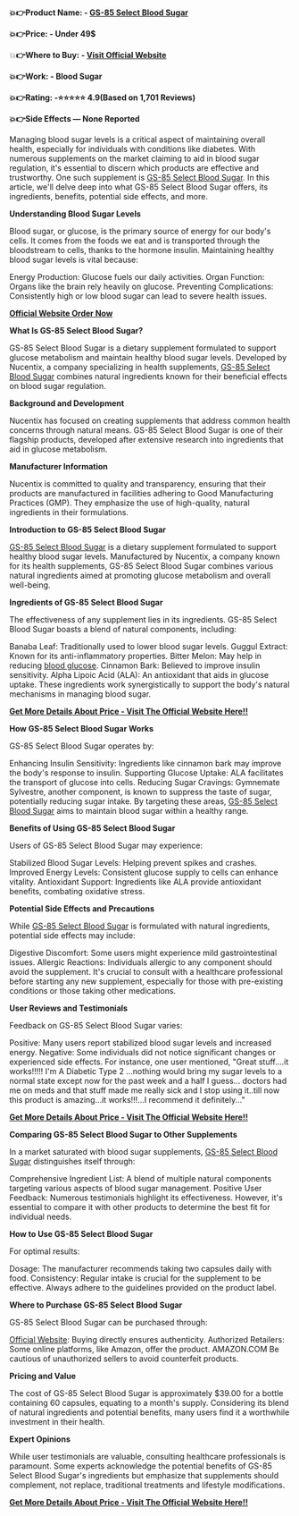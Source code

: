 **💥👉Product Name: - [GS-85 Select Blood Sugar](https://www.policesupplements.com/Recommended-GS-85-Select-Blood-Sugar)**

**💥👉Price: - Under 49$**

💥**👉Where to Buy: - [Visit Official Website](https://www.policesupplements.com/Recommended-GS-85-Select-Blood-Sugar)**

**💥👉Work: - Blood Sugar**

**💥👉Rating: -⭐⭐⭐⭐⭐ 4.9(Based on 1,701 Reviews)**

**💥👉Side Effects — None Reported**

Managing blood sugar levels is a critical aspect of maintaining overall health, especially for individuals with conditions like diabetes. With numerous supplements on the market claiming to aid in blood sugar regulation, it's essential to discern which products are effective and trustworthy. One such supplement is [GS-85 Select Blood Sugar](https://www.facebook.com/GS.85.Select.Blood.Sugar). In this article, we'll delve deep into what GS-85 Select Blood Sugar offers, its ingredients, benefits, potential side effects, and more.

**Understanding Blood Sugar Levels**

Blood sugar, or glucose, is the primary source of energy for our body's cells. It comes from the foods we eat and is transported through the bloodstream to cells, thanks to the hormone insulin. Maintaining healthy blood sugar levels is vital because:

Energy Production: Glucose fuels our daily activities.
Organ Function: Organs like the brain rely heavily on glucose.
Preventing Complications: Consistently high or low blood sugar can lead to severe health issues.

**[Official Website Order Now](https://www.policesupplements.com/Recommended-GS-85-Select-Blood-Sugar)**

**What Is GS-85 Select Blood Sugar?**

GS-85 Select Blood Sugar is a dietary supplement formulated to support glucose metabolism and maintain healthy blood sugar levels. Developed by Nucentix, a company specializing in health supplements, [GS-85 Select Blood Sugar](https://www.facebook.com/GS.85.Select.Blood.Sugar) combines natural ingredients known for their beneficial effects on blood sugar regulation.

**Background and Development**

Nucentix has focused on creating supplements that address common health concerns through natural means. GS-85 Select Blood Sugar is one of their flagship products, developed after extensive research into ingredients that aid in glucose metabolism.

**Manufacturer Information**

Nucentix is committed to quality and transparency, ensuring that their products are manufactured in facilities adhering to Good Manufacturing Practices (GMP). They emphasize the use of high-quality, natural ingredients in their formulations.

**Introduction to GS-85 Select Blood Sugar**

[GS-85 Select Blood Sugar](https://www.facebook.com/GS.85.Select.Blood.Sugar) is a dietary supplement formulated to support healthy blood sugar levels. Manufactured by Nucentix, a company known for its health supplements, GS-85 Select Blood Sugar combines various natural ingredients aimed at promoting glucose metabolism and overall well-being.

**Ingredients of GS-85 Select Blood Sugar**

The effectiveness of any supplement lies in its ingredients. GS-85 Select Blood Sugar boasts a blend of natural components, including:

Banaba Leaf: Traditionally used to lower blood sugar levels.
Guggul Extract: Known for its anti-inflammatory properties.
Bitter Melon: May help in reducing [blood glucose](https://www.policesupplements.com/).
Cinnamon Bark: Believed to improve insulin sensitivity.
Alpha Lipoic Acid (ALA): An antioxidant that aids in glucose uptake.
These ingredients work synergistically to support the body's natural mechanisms in managing blood sugar.

**[Get More Details About Price - Visit The Official Website Here!!](https://www.policesupplements.com/Recommended-GS-85-Select-Blood-Sugar)**

**How GS-85 Select Blood Sugar Works**

GS-85 Select Blood Sugar operates by:

Enhancing Insulin Sensitivity: Ingredients like cinnamon bark may improve the body's response to insulin.
Supporting Glucose Uptake: ALA facilitates the transport of glucose into cells.
Reducing Sugar Cravings: Gymnemate Sylvestre, another component, is known to suppress the taste of sugar, potentially reducing sugar intake.
By targeting these areas, [GS-85 Select Blood Sugar](https://www.facebook.com/groups/gs.85.select.blood.sugar.official/) aims to maintain blood sugar within a healthy range.

**Benefits of Using GS-85 Select Blood Sugar**

Users of GS-85 Select Blood Sugar may experience:

Stabilized Blood Sugar Levels: Helping prevent spikes and crashes.
Improved Energy Levels: Consistent glucose supply to cells can enhance vitality.
Antioxidant Support: Ingredients like ALA provide antioxidant benefits, combating oxidative stress.

**Potential Side Effects and Precautions**

While [GS-85 Select Blood Sugar](https://www.facebook.com/GS.85.Select.Blood.Sugar) is formulated with natural ingredients, potential side effects may include:

Digestive Discomfort: Some users might experience mild gastrointestinal issues.
Allergic Reactions: Individuals allergic to any component should avoid the supplement.
It's crucial to consult with a healthcare professional before starting any new supplement, especially for those with pre-existing conditions or those taking other medications.

**User Reviews and Testimonials**

Feedback on GS-85 Select Blood Sugar varies:

Positive: Many users report stabilized blood sugar levels and increased energy.
Negative: Some individuals did not notice significant changes or experienced side effects.
For instance, one user mentioned, "Great stuff....it works!!!!! I'm A Diabetic Type 2 ...nothing would bring my sugar levels to a normal state except now for the past week and a half I guess... doctors had me on meds and that stuff made me really sick and I stop using it..till now this product is amazing...it works!!!...I recommend it definitely..."

**[Get More Details About Price - Visit The Official Website Here!!](https://www.policesupplements.com/Recommended-GS-85-Select-Blood-Sugar)**

**Comparing GS-85 Select Blood Sugar to Other Supplements**

In a market saturated with blood sugar supplements, [GS-85 Select Blood Sugar](https://www.facebook.com/GS.85.Select.Blood.Sugar) distinguishes itself through:

Comprehensive Ingredient List: A blend of multiple natural components targeting various aspects of blood sugar management.
Positive User Feedback: Numerous testimonials highlight its effectiveness.
However, it's essential to compare it with other products to determine the best fit for individual needs.

**How to Use GS-85 Select Blood Sugar**

For optimal results:

Dosage: The manufacturer recommends taking two capsules daily with food.
Consistency: Regular intake is crucial for the supplement to be effective.
Always adhere to the guidelines provided on the product label.

**Where to Purchase GS-85 Select Blood Sugar**

GS-85 Select Blood Sugar can be purchased through:

[Official Website](https://www.policesupplements.com/Recommended-GS-85-Select-Blood-Sugar): Buying directly ensures authenticity.
Authorized Retailers: Some online platforms, like Amazon, offer the product. 
AMAZON.COM
Be cautious of unauthorized sellers to avoid counterfeit products.

**Pricing and Value**

The cost of GS-85 Select Blood Sugar is approximately $39.00 for a bottle containing 60 capsules, equating to a month's supply. Considering its blend of natural ingredients and potential benefits, many users find it a worthwhile investment in their health.

**Expert Opinions**

While user testimonials are valuable, consulting healthcare professionals is paramount. Some experts acknowledge the potential benefits of GS-85 Select Blood Sugar's ingredients but emphasize that supplements should complement, not replace, traditional treatments and lifestyle modifications.

**[Get More Details About Price - Visit The Official Website Here!!](https://www.policesupplements.com/Recommended-GS-85-Select-Blood-Sugar)**
